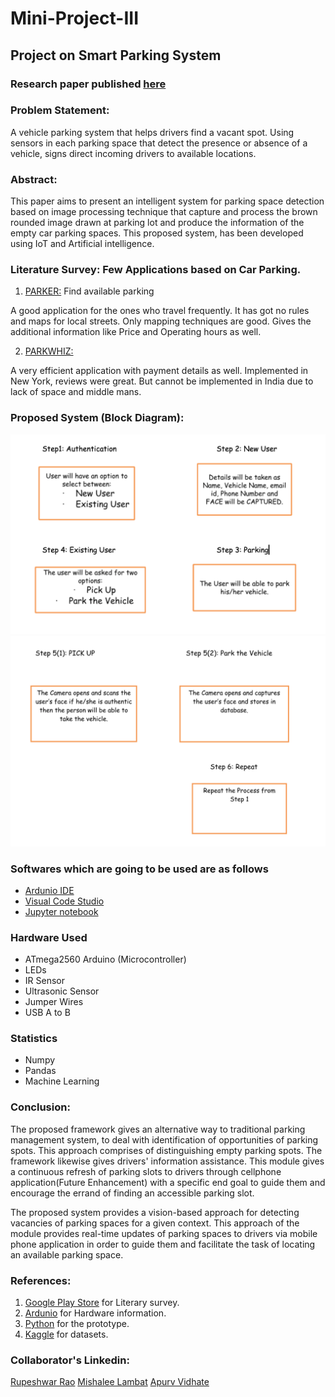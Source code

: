 # Mini-Project-III

## Project on Smart Parking System 

### Research paper published [here](https://www.ijraset.com/fileserve.php?FID=32904)

### Problem Statement:

A vehicle parking system that helps drivers find a vacant spot. Using sensors in each parking space that detect the presence or absence of a vehicle, signs direct incoming drivers to available locations. 

### Abstract: 

This paper aims to present an intelligent system for parking space detection based on image processing technique that capture and process the brown rounded image drawn at parking lot and produce the information of the empty car parking spaces. This proposed system, has been developed using IoT and Artificial intelligence.

### Literature Survey: Few Applications based on Car Parking.

1. [PARKER:](https://www.theparkerapp.com/) Find available parking

A good application for the ones who travel frequently.
It has got no rules and maps for local streets.
Only mapping techniques are good.
Gives the additional information like Price and Operating hours as well.


2. [PARKWHIZ:](https://www.parkwhiz.com/)

A very efficient application with payment details as well.
Implemented in New York, reviews were great.
But cannot be implemented in India due to lack of space and middle mans.
			
### Proposed System (Block Diagram): 

![alt text](https://github.com/Thepetapixl/Mini-Project-III/blob/main/Screen%20Shot%202020-11-29%20at%204.37.29%20PM.png?raw=true)
![alt text](https://github.com/Thepetapixl/Mini-Project-III/blob/main/Screen%20Shot%202020-11-29%20at%204.39.31%20PM.png?raw=true)


### Softwares which are going to be used are as follows

- [Ardunio IDE](https://www.arduino.cc/)
- [Visual Code Studio](https://code.visualstudio.com/)
- [Jupyter notebook](https://jupyter.org/) 

### Hardware Used 
 - ATmega2560 Arduino (Microcontroller)
 - LEDs
 - IR Sensor
 - Ultrasonic Sensor
 - Jumper Wires
 - USB A to B
 
### Statistics
 - Numpy
 - Pandas
 - Machine Learning
 
 
### Conclusion: 
 
The proposed framework gives an alternative way to traditional parking management system, to deal with identification of opportunities of parking spots. 
This approach comprises of distinguishing empty parking spots. The framework likewise gives drivers' information assistance. 
This module gives a continuous refresh of parking slots to drivers through cellphone application(Future Enhancement) with a specific end goal to guide them and encourage the errand of finding an accessible parking slot. 

The proposed system provides a vision-based approach for detecting vacancies of parking spaces for a given context. 
This approach of the module provides real-time updates of parking spaces to drivers via mobile phone application in order to guide them and facilitate the task of locating an available parking space.

### References:

1. [Google Play Store](https://play.google.com/store) for Literary survey.
2. [Ardunio](https://www.arduino.cc/) for Hardware information.
3. [Python](https://www.python.org/) for the prototype.
4. [Kaggle](https://www.kaggle.com/) for datasets.

### Collaborator's Linkedin:

[Rupeshwar Rao](https://www.linkedin.com/in/rupeshwar-rao-05a82516a/)
[Mishalee Lambat](https://www.linkedin.com/in/mishalee-lambat-bb65b2184/)
[Apurv Vidhate](https://www.linkedin.com/in/apurv-vidhate-b19b8b1a0/)
 

 
